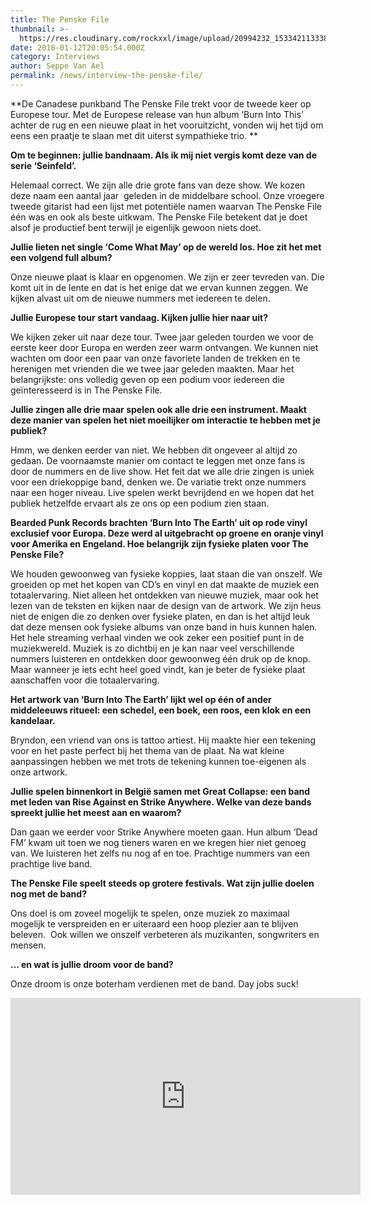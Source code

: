 ```yaml
---
title: The Penske File
thumbnail: >-
  https://res.cloudinary.com/rockxxl/image/upload/20994232_1533421133386982_5448356111535561427_n.jpg
date: 2018-01-12T20:05:54.000Z
category: Interviews
author: Seppe Van Ael
permalink: /news/interview-the-penske-file/
---
```

**De Canadese punkband The Penske File trekt voor de tweede keer op Europese tour. Met de Europese release van hun album ‘Burn Into This’ achter de rug en een nieuwe plaat in het vooruitzicht, vonden wij het tijd om eens een praatje te slaan met dit uiterst sympathieke trio. ** 

**Om te beginnen: jullie bandnaam. Als ik mij niet vergis komt deze van de serie ‘Seinfeld’.** 

Helemaal correct. We zijn alle drie grote fans van deze show. We kozen deze naam een aantal jaar  geleden in de middelbare school. Onze vroegere tweede gitarist had een lijst met potentiële namen waarvan The Penske File één was en ook als beste uitkwam. The Penske File betekent dat je doet alsof je productief bent terwijl je eigenlijk gewoon niets doet.

**Jullie lieten net single ‘Come What May’ op de wereld los. Hoe zit het met een volgend full album?**

Onze nieuwe plaat is klaar en opgenomen. We zijn er zeer tevreden van. Die komt uit in de lente en dat is het enige dat we ervan kunnen zeggen. We kijken alvast uit om de nieuwe nummers met iedereen te delen.

**Jullie Europese tour start vandaag. Kijken jullie hier naar uit?**

We kijken zeker uit naar deze tour. Twee jaar geleden tourden we voor de eerste keer door Europa en werden zeer warm ontvangen. We kunnen niet wachten om door een paar van onze favoriete landen de trekken en te herenigen met vrienden die we twee jaar geleden maakten. Maar het belangrijkste: ons volledig geven op een podium voor iedereen die geïnteresseerd is in The Penske File.

**Jullie zingen alle drie maar spelen ook alle drie een instrument. Maakt deze manier van spelen het niet moeilijker om interactie te hebben met je publiek?**

Hmm, we denken eerder van niet. We hebben dit ongeveer al altijd zo gedaan. De voornaamste manier om contact te leggen met onze fans is door de nummers en de live show. Het feit dat we alle drie zingen is uniek voor een driekoppige band, denken we. De variatie trekt onze nummers naar een hoger niveau. Live spelen werkt bevrijdend en we hopen dat het publiek hetzelfde ervaart als ze ons op een podium zien staan.

**Bearded Punk Records brachten ‘Burn Into The Earth’ uit op rode vinyl exclusief voor Europa. Deze werd al uitgebracht op groene en oranje vinyl voor Amerika en Engeland. Hoe belangrijk zijn fysieke platen voor The Penske File?**

We houden gewoonweg van fysieke koppies, laat staan die van onszelf. We groeiden op met het kopen van CD’s en vinyl en dat maakte de muziek een totaalervaring. Niet alleen het ontdekken van nieuwe muziek, maar ook het lezen van de teksten en kijken naar de design van de artwork. We zijn heus niet de enigen die zo denken over fysieke platen, en dan is het altijd leuk dat deze mensen ook fysieke albums van onze band in huis kunnen halen. Het hele streaming verhaal vinden we ook zeker een positief punt in de muziekwereld. Muziek is zo dichtbij en je kan naar veel verschillende nummers luisteren en ontdekken door gewoonweg één druk op de knop. Maar wanneer je iets echt heel goed vindt, kan je beter de fysieke plaat aanschaffen voor die totaalervaring.

**Het artwork van ‘Burn Into The Earth’ lijkt wel op één of ander middeleeuws ritueel: een schedel, een boek, een roos, een klok en een kandelaar.** 

Bryndon, een vriend van ons is tattoo artiest. Hij maakte hier een tekening voor en het paste perfect bij het thema van de plaat. Na wat kleine aanpassingen hebben we met trots de tekening kunnen toe-eigenen als onze artwork.

**Jullie spelen binnenkort in België samen met Great Collapse: een band met leden van Rise Against en Strike Anywhere. Welke van deze bands spreekt jullie het meest aan en waarom?**

Dan gaan we eerder voor Strike Anywhere moeten gaan. Hun album ‘Dead FM’ kwam uit toen we nog tieners waren en we kregen hier niet genoeg van. We luisteren het zelfs nu nog af en toe. Prachtige nummers van een prachtige live band.

**The Penske File speelt steeds op grotere festivals. Wat zijn jullie doelen nog met de band?**

Ons doel is om zoveel mogelijk te spelen, onze muziek zo maximaal mogelijk te verspreiden en er uiteraard een hoop plezier aan te blijven beleven.  Ook willen we onszelf verbeteren als muzikanten, songwriters en mensen.

**… en wat is jullie droom voor de band?**

Onze droom is onze boterham verdienen met de band. Day jobs suck!

<iframe width="560" height="315" src="https://www.youtube.com/embed/_STODcCjcuc" frameborder="0" allow="accelerometer; autoplay; encrypted-media; gyroscope; picture-in-picture" allowfullscreen></iframe>
